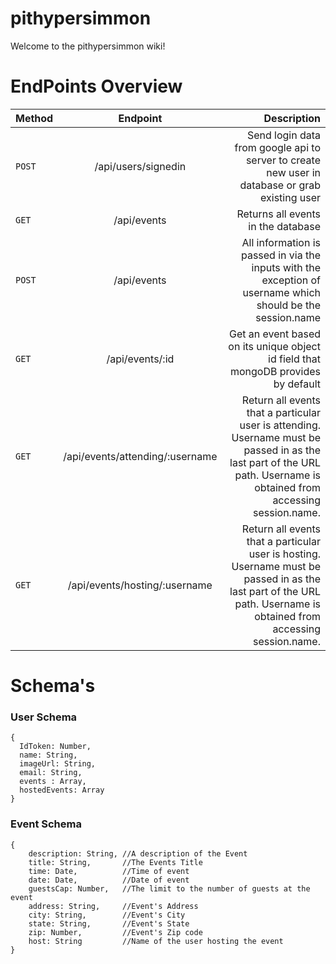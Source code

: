 # pithypersimmon


Welcome to the pithypersimmon wiki!

# EndPoints Overview

| Method        | Endpoint      | Description  |
| ------------- |:-------------:| ------------:|
| `POST` | /api/users/signedin | Send login data from google api to server to create new user in database or grab existing user |
| `GET` | /api/events | Returns all events in the database |
| `POST` | /api/events | All information is passed in via the inputs with the exception of username which should be the session.name |
| `GET` | /api/events/:id | Get an event based on its unique object id field that mongoDB provides by default |
| `GET` | /api/events/attending/:username | Return all events that a particular user is attending. Username must be passed in as the last part of the URL path. Username is obtained from accessing session.name. |
| `GET` | /api/events/hosting/:username | Return all events that a particular user is hosting. Username must be passed in as the last part of the URL path. Username is obtained from accessing session.name. |


# Schema's

### User Schema

    {
      IdToken: Number,
      name: String,
      imageUrl: String,
      email: String,
      events : Array,
      hostedEvents: Array
    }

### Event Schema

    {
	    description: String, //A description of the Event
	    title: String,		 //The Events Title
	    time: Date,			 //Time of event 
	    date: Date,			 //Date of event
	    guestsCap: Number,	 //The limit to the number of guests at the event
	    address: String,	 //Event's Address
	    city: String,		 //Event's City
	    state: String,		 //Event's State
	    zip: Number,		 //Event's Zip code
	    host: String		 //Name of the user hosting the event
    }

